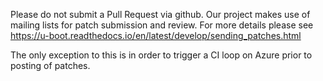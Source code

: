 Please do not submit a Pull Request via github.  Our project makes use of
mailing lists for patch submission and review.  For more details please
see https://u-boot.readthedocs.io/en/latest/develop/sending_patches.html

The only exception to this is in order to trigger a CI loop on Azure prior
to posting of patches.
